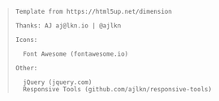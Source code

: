 >     Template from https://html5up.net/dimension
>
>     Thanks: AJ aj@lkn.io | @ajlkn
>
>     Icons:
> 
> 		Font Awesome (fontawesome.io)
>
>     Other:
> 
> 		jQuery (jquery.com)
> 		Responsive Tools (github.com/ajlkn/responsive-tools)
